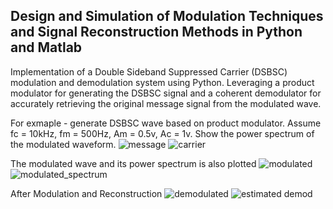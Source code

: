 ## Design and Simulation of Modulation Techniques and Signal Reconstruction Methods in Python and Matlab
Implementation of a Double Sideband Suppressed Carrier (DSBSC) modulation and demodulation system using Python.
Leveraging a product modulator for generating the DSBSC signal and a coherent demodulator for accurately retrieving the original message signal from the modulated wave.

For exmaple - generate DSBSC wave based on product modulator. Assume fc = 10kHz, fm = 500Hz, Am = 0.5v, Ac = 1v. Show the power spectrum of the modulated waveform.
![message](https://github.com/user-attachments/assets/ce72d8d7-2eb8-493d-b8b6-bbc710cee911)
![carrier](https://github.com/user-attachments/assets/474ba050-e0dd-4ff5-a5e0-83d270982cad)

The modulated wave and its power spectrum is also plotted
![modulated](https://github.com/user-attachments/assets/5a48c6aa-8656-4a86-85b3-126f9dba654b)
![modulated_spectrum](https://github.com/user-attachments/assets/6a5bf865-4928-4104-8ff7-20359509d6b8)

After Modulation and Reconstruction
![demodulated](https://github.com/user-attachments/assets/8d2860a6-4aaf-4ee3-8e15-a36b86ae89f9)
![estimated demod](https://github.com/user-attachments/assets/7e47f564-f7c2-4aa8-aea2-f05b431773c3)

